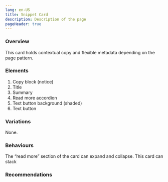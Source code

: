 ```yaml
---
lang: en-US
title: Snippet Card
description: Description of the page
pageHeader: true
---
```


### Overview
This card holds contextual copy and flexible metadata depending on the page pattern. 

### Elements
<DemoSnippetCard />

<div>
    <ol>
        <li>Copy block (notice)</li>
        <li>Title</li>
        <li>Summary</li>
        <li>Read more accordion</li>
        <li>Text button background (shaded)</li>
        <li>Text button</li>
    </ol>
</div>

### Variations
None.

### Behaviours
The “read more” section of the card can expand and collapse. This card can stack

### Recommendations